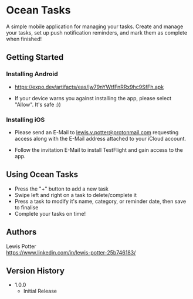 # Ocean Tasks

A simple mobile application for managing your tasks. Create and manage your tasks, set up push notification reminders, and mark them as complete when finished!

## Getting Started

### Installing Android

* https://expo.dev/artifacts/eas/jw79nYWtfFnRRx9hc9SfFh.apk
  
* If your device warns you against installing the app, please select "Allow". It's safe :))

### Installing iOS

* Please send an E-Mail to lewis.v.potter@protonmail.com requesting access along with the
  E-Mail address attached to your iCloud account.
  
* Follow the invitation E-Mail to install TestFlight and gain access to the app.


## Using Ocean Tasks

* Press the "+" button to add a new task
* Swipe left and right on a task to delete/complete it
* Press a task to modify it's name, category, or reminder date, then save to finalise
* Complete your tasks on time! 

## Authors

Lewis Potter  
https://www.linkedin.com/in/lewis-potter-25b746183/

## Version History

* 1.0.0
    * Initial Release
